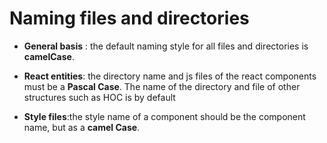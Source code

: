 ﻿# Naming files and directories

 - **General basis** : the default naming style for all files and directories is **camelCase**.
 - **React entities**: the directory name and js files of the react components must be a **Pascal Case**.
 The name of the directory and file of other structures such as HOC is by default
 
 - **Style files**:the style name of a component should be the component name, but as a **camel Case**.

 
